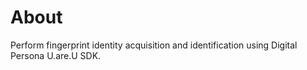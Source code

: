 # About

Perform fingerprint identity acquisition and identification using Digital Persona U.are.U SDK.
